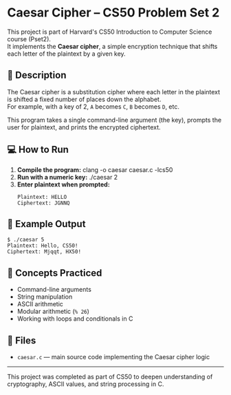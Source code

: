 # Caesar Cipher – CS50 Problem Set 2

This project is part of Harvard's CS50 Introduction to Computer Science course (Pset2).  
It implements the **Caesar cipher**, a simple encryption technique that shifts each letter of the plaintext by a given key.

## 📌 Description

The Caesar cipher is a substitution cipher where each letter in the plaintext is shifted a fixed number of places down the alphabet.  
For example, with a key of 2, `A` becomes `C`, `B` becomes `D`, etc.

This program takes a single command-line argument (the key), prompts the user for plaintext, and prints the encrypted ciphertext.

## 💻 How to Run

1. **Compile the program:**
   clang -o caesar caesar.c -lcs50
2. **Run with a numeric key:**
   ./caesar 2
3. **Enter plaintext when prompted:**
   ```less
   Plaintext: HELLO
   Ciphertext: JGNNQ
   
## 🔐 Example Output
  ```shell
$ ./caesar 5
Plaintext: Hello, CS50!
Ciphertext: Mjqqt, HX50!

```

## 🧠 Concepts Practiced

- Command-line arguments
- String manipulation
- ASCII arithmetic
- Modular arithmetic (`% 26`)
- Working with loops and conditionals in C

## 📁 Files

- `caesar.c` — main source code implementing the Caesar cipher logic

---

This project was completed as part of CS50 to deepen understanding of cryptography, ASCII values, and string processing in C.
